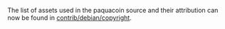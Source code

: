 The list of assets used in the paquacoin source and their attribution can now be found in [contrib/debian/copyright](../contrib/debian/copyright).
